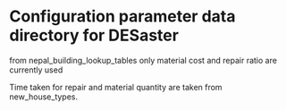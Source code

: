 # Configuration parameter data directory for DESaster

from nepal_building_lookup_tables only material cost and repair ratio are currently used

Time taken for repair and material quantity are taken from new_house_types.
